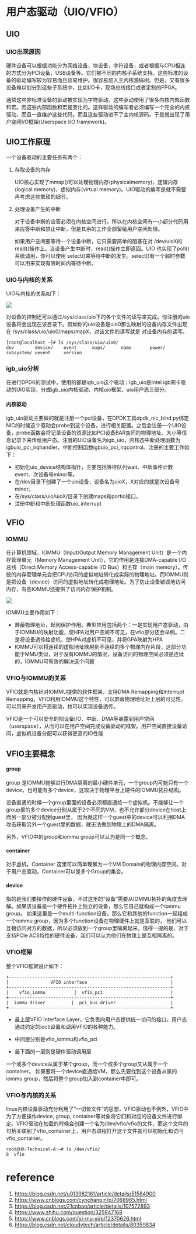 # 用户态驱动（UIO/VFIO）

## UIO

### UIO出现原因

硬件设备可以根据功能分为网络设备，块设备，字符设备，或者根据与CPU相连的方式分为PCI设备，USB设备等。它们被不同的内核子系统支持。这些标准的设备的驱动编写较为容易而且容易维护。很容易加入主内核源码树。但是，又有很多设备难以划分到这些子系统中，比如I/O卡，现场总线接口或者定制的FPGA。

通常这些非标准设备的驱动被实现为字符驱动。这些驱动使用了很多内核内部函数和宏。而这些内部函数和宏是变化的。这样驱动的编写者必须编写一个完全的内核驱动，而且一直维护这些代码。而且这些驱动进不了主内核源码。于是就出现了用户空间I/O框架(Userspace I/O framework)。

## UIO工作原理

一个设备驱动的主要任务有两个：

1. 存取设备的内存

   UIO核心实现了mmap()可以处理物理内存(physicalmemory)，逻辑内存(logical memory)，虚拟内存(virtual memory)。UIO驱动的编写是就不需要再考虑这些繁琐的细节。

2. 处理设备产生的中断

   对于设备中断的应答必须在内核空间进行。所以在内核空间有一小部分代码用来应答中断和禁止中断，但是其余的工作全部留给用户空间处理。

   如果用户空间要等待一个设备中断，它只需要简单的阻塞在对 /dev/uioX的read()操作上。当设备产生中断时，read()操作立即返回。UIO 也实现了poll()系统调用，你可以使用 select()来等待中断的发生。select()有一个超时参数可以用来实现有限时间内等待中断。

### UIO与内核的关系

UIO与内核的关系如下：

![](./dpdk_image/uio_frame.png)

对设备的控制还可以通过/sys/class/uio下的各个文件的读写来完成。你注册的uio设备将会出现在该目录下。假如你的uio设备是uio0那么映射的设备内存文件出现在 /sys/class/uio/uio0/maps/mapX，对该文件的读写就是 对设备内存的读写。

```shell
[root@localhost ~]# ls /sys/class/uio/uio0/
dev        device/    event      maps/      name       power/     subsystem/ uevent     version
```

### igb_uio分析

在进行DPDK的测试中，使用的都是igb_uio这个驱动；igb_uio是Intel igb网卡驱动的UIO实现，分成igb_uio内核驱动、内核uio框架、uio用户态三部分。

#### 内核驱动

igb_uio驱动主要做的就是注册一个pci设备，在DPDK工具dpdk_nic_bind.py绑定NIC的时候这个驱动会probe到这个设备，进行相关配置。之后会注册一个UIO设备，probe函数会将记录设备的资源比如PCI设备BAR空间的物理地址、大小等信息记录下来传给用户态。注册的UIO设备名为igb_uio，内核态中断处理函数为igbuio_pci_irqhandler，中断控制函数igbuio_pci_irqcontrol。注册的主要工作如下：

- 初始化uio_device结构体指针，主要包括等待队列wait、中断事件计数event、次设备号minor等。
- 在/dev目录下创建了一个uio设备，设备名为uioX，X对应的就是次设备号minor。
- 在/sys/class/uio/uioX/目录下创建maps和portio接口。
- 注册中断和中断处理函数uio_interrupt

## VFIO

### IOMMU

在计算机领域，IOMMU（Input/Output Memory Management Unit）是一个内存管理单元（Memory Management Unit），它的作用是连接DMA-capable I/O总线（Direct Memory Access-capable I/O Bus）和主存（main memory）。传统的内存管理单元会把CPU访问的虚拟地址转化成实际的物理地址。而IOMMU则是把设备（device）访问的虚拟地址转化成物理地址。为了防止设备错误地访问内存，有些IOMMU还提供了访问内存保护机制。

![](./dpdk_image/iommu.png)

IOMMU主要作用如下：

- 屏蔽物理地址，起到保护作用。典型应用包括两个：一是实现用户态驱动，由于IOMMU的映射功能，使HPA对用户空间不可见，在vfio部分还会举例。二是将设备透传给虚机，使HPA对虚机不可见，并将GPA映射为HPA
- IOMMU可以将连续的虚拟地址映射到不连续的多个物理内存片段，这部分功能于MMU类似，对于没有IOMMU的情况，设备访问的物理空间必须是连续的，IOMMU可有效的解决这个问题

### VFIO与IOMMU的关系

VFIO就是内核针对IOMMU提供的软件框架，支持DMA Remapping和Interrupt Remapping，VFIO利用IOMMU这个特性，可以屏蔽物理地址对上层的可见性，可以用来开发用户态驱动，也可以实现设备透传。

VFIO是一个可以安全的把设备I/O、中断、DMA等暴露到用户空间（userspace），从而可以在用户空间完成设备驱动的框架。用户空间直接设备访问，虚拟机设备分配可以获得更高的IO性能

## VFIO主要概念

#### group

group 是IOMMU能够进行DMA隔离的最小硬件单元，一个group内可能只有一个device，也可能有多个device，这取决于物理平台上硬件的IOMMU拓扑结构。

设备直通的时候一个group里面的设备必须都直通给一个虚拟机。不能够让一个group里的多个device分别从属于2个不同的VM，也不允许部分device在host上而另一部分被分配到guest里， 因为就这样一个guest中的device可以利用DMA攻击获取另外一个guest里的数据，就无法做到物理上的DMA隔离。

另外，VFIO中的group和iommu group可以认为是同一个概念。

#### container

对于虚机，Container 这里可以简单理解为一个VM Domain的物理内存空间。对于用户态驱动，Container可以是多个Group的集合。

#### device

指的是我们要操作的硬件设备，不过这里的“设备”需要从IOMMU拓扑的角度去理解。如果该设备是一个硬件拓扑上独立的设备，那么它自己就构成一个iommu group。 如果这里是一个multi-function设备，那么它和其他的function一起组成一个iommu group，因为多个function设备在物理硬件上就是互联的， 他们可以互相访问对方的数据，所以必须放到一个group里隔离起来。值得一提的是，对于支持PCIe ACS特性的硬件设备，我们可以认为他们在物理上是互相隔离的。

### VFIO框架

整个VFIO框架设计如下：

```shell
+--------------------------------------------------------------+
|                VFIO interface                                |
+--------------------------------------------------------------+
|    vfio_iommu           |  vfio_pci                          |
+--------------------------------------------------------------+
|  iommu driver          |  pci_bus driver                     |
+--------------------------------------------------------------+
```

- 最上层VFIO Interface Layer，它负责向用户态提供统一访问的接口，用户态通过约定的ioctl设置和调用VFIO的各种能力。

- 中间层分别是vfio_iommu和vfio_pci
- 最下面的一层则是硬件驱动调用层

一个或多个device从属于某个group，而一个或多个group又从属于一个container。 如果要将一个device直通给VM，那么先要找到这个设备从属的iommu group，然后将整个group加入到container中即可。

### VFIO与内核的关系

linux内核设备驱动充分利用了“一切皆文件”的思想，VFIO驱动也不例外，VFIO中为了方便操作device, group, container等对象将它们和对应的设备文件进行绑定。VFIO驱动在加载的时候会创建一个名为/dev/vfio/vfio的文件，而这个文件的句柄关联到了vfio_container上，用户态进程打开这个文件就可以初始化和访问vfio_container。

```shell
root@HX-Technical-A:~# ls /dev/vfio/
8  vfio
```

# reference

1. https://blog.csdn.net/u013982161/article/details/51584900
2. https://www.cnblogs.com/cynchanpin/p/7068965.html
3. https://blog.csdn.net/21cnbao/article/details/107572893
4. https://www.zhihu.com/question/325947168
5. https://www.cnblogs.com/yi-mu-xi/p/12370626.html
5. https://blog.csdn.net/cloudvtech/article/details/80359834